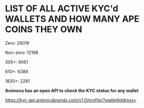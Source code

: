 # LIST OF ALL ACTIVE KYC'd WALLETS AND HOW MANY APE COINS THEY OWN

Zero: 28019

Non-zero: 12198

305+: 9061

610+: 6389

1830+: 2281

**Animoca has an open API to check the KYC status for any wallet**

https://kyc-api.animocabrands.com/v1.0/profile/?walletAddress=